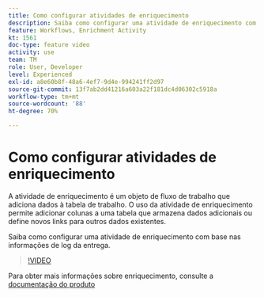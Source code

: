 ```yaml
---
title: Como configurar atividades de enriquecimento
description: Saiba como configurar uma atividade de enriquecimento com base nas informações de log da entrega.
feature: Workflows, Enrichment Activity
kt: 1561
doc-type: feature video
activity: use
team: TM
role: User, Developer
level: Experienced
exl-id: a8e60b8f-48a6-4ef7-9d4e-994241ff2d97
source-git-commit: 13f7ab2dd41216a603a22f181dc4d06302c5918a
workflow-type: tm+mt
source-wordcount: '88'
ht-degree: 70%

---
```


# Como configurar atividades de enriquecimento

A atividade de enriquecimento é um objeto de fluxo de trabalho que adiciona dados à tabela de trabalho. O uso da atividade de enriquecimento permite adicionar colunas a uma tabela que armazena dados adicionais ou define novos links para outros dados existentes.

Saiba como configurar uma atividade de enriquecimento com base nas informações de log da entrega.

>[!VIDEO](https://video.tv.adobe.com/v/25193?quality=12&learn=on)

Para obter mais informações sobre enriquecimento, consulte a [documentação do produto](https://experienceleague.adobe.com/docs/campaign-classic/using/automating-with-workflows/targeting-activities/enrichment.html)
